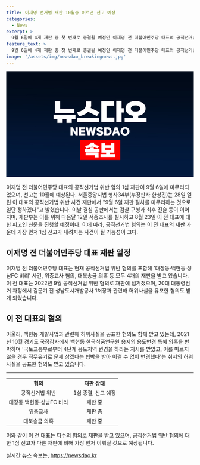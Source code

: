 ```yaml
---
title: 이재명 선거법 재판 10월중 이르면 선고 예정
categories:
  - News
excerpt: >
  9월 6일에 4개 재판 중 첫 번째로 종결될 예정인 이재명 전 더불어민주당 대표의 공직선거법 위반 사건. 서울중앙지법 형사34부는 9월 6일 재판을 마무리하고 10월에 선고될 것으로 예상된다. 이 전 대표는 공직선거법 위반을 비롯해 3가지 추가 재판을 받고 있으며, 이를 통해 10월에 결론이 날 수 있다는 가능성이 크다. 과거 발언과 관련한 허위사실 유포 혐의 등으로 고배당 받고 있다.
feature_text: >
  9월 6일에 4개 재판 중 첫 번째로 종결될 예정인 이재명 전 더불어민주당 대표의 공직선거법 위반 사건. 서울중앙지법 형사34부는 9월 6일 재판을 마무리하고 10월에 선고될 것으로 예상된다. 이 전 대표는 공직선거법 위반을 비롯해 3가지 추가 재판을 받고 있으며, 이를 통해 10월에 결론이 날 수 있다는 가능성이 크다. 과거 발언과 관련한 허위사실 유포 혐의 등으로 고배당 받고 있다.
image: '/assets/img/newsdao_breakingnews.jpg'
---
```


<p><img src="/assets/img/newsdao_breakingnews.jpg" alt="pcversion 속보" /></p>

<p data-ke-size="size16">이재명 전 더불어민주당 대표의 공직선거법 위반 혐의 1심 재판이 9월 6일에 마무리되었으며, 선고는 10월에 예상된다. 서울중앙지법 형사34부(부장판사 한성진)는 28일 열린 이 대표의 공직선거법 위반 사건 재판에서 "9월 6일 재판 절차를 마무리하는 것으로 일단 정하겠다"고 밝혔습니다. 이날 결심 공판에서는 검찰 구형과 최후 진술 등이 이어지며, 재판부는 이를 위해 다음달 12일 서증조사를 실시하고 8월 23일 이 전 대표에 대한 피고인 신문을 진행할 예정이다. 이에 따라, 공직선거법 혐의는 이 전 대표의 재판 가운데 가장 먼저 1심 선고가 내려지는 사건이 될 가능성이 크다.</p>

<h2 data-ke-size="size26">이재명 전 더불어민주당 대표 재판 일정</h2>

<p data-ke-size="size16">이재명 전 더불어민주당 대표는 현재 공직선거법 위반 혐의를 포함해 '대장동·백현동·성남FC 비리' 사건, 위증교사 혐의, 대북송금 의혹 등 모두 4개의 재판을 받고 있습니다. 이 전 대표는 2022년 9월 공직선거법 위반 혐의로 재판에 넘겨졌으며, 20대 대통령선거 과정에서 김문기 전 성남도시개발공사 1처장과 관련해 허위사실을 유포한 혐의도 받게 되었습니다.</p>

<h2 data-ke-size="size26">이 전 대표의 혐의</h2>

<p data-ke-size="size16">아울러, 백현동 개발사업과 관련해 허위사실을 공표한 혐의도 함께 받고 있는데, 2021년 10월 경기도 국정감사에서 백현동 한국식품연구원 용지의 용도변경 특혜 의혹을 반박하며 '국토교통부로부터 4단계 용도지역 변경을 하라는 지시를 받았고, 이를 따르지 않을 경우 직무유기로 문제 삼겠다는 협박을 받아 어쩔 수 없이 변경했다'는 취지의 허위사실을 공표한 혐의도 받고 있습니다.</p>

<hr data-ke-size="size16">

<table>
<tbody>
<tr>
<td style="text-align: center; height: 17px;"><b>혐의</b></td>
<td style="text-align: center; height: 17px;"><b>재판 상태</b></td>
</tr>
<tr>
<td style="text-align: center; height: 17px;">공직선거법 위반</td>
<td style="text-align: center; height: 17px;">1심 종결, 선고 예정</td>
</tr>
<tr>
<td style="text-align: center; height: 17px;">대장동·백현동·성남FC 비리</td>
<td style="text-align: center; height: 17px;">재판 중</td>
</tr>
<tr>
<td style="text-align: center; height: 17px;">위증교사</td>
<td style="text-align: center; height: 17px;">재판 중</td>
</tr>
<tr>
<td style="text-align: center; height: 17px;">대북송금 의혹</td>
<td style="text-align: center; height: 17px;">재판 중</td>
</tr>
</tbody>
</table>

<p data-ke-size="size16">이와 같이 이 전 대표는 다수의 혐의로 재판을 받고 있으며, 공직선거법 위반 혐의에 대한 1심 선고가 다른 재판에 비해 가장 먼저 이뤄질 것으로 예상됩니다.</p>
실시간 뉴스 속보는, <a href="https://newsdao.kr" rel="dofollow">https://newsdao.kr</a>


